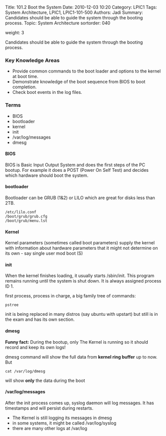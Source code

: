 Title: 101.2 Boot the System
Date: 2010-12-03 10:20
Category: LPIC1
Tags: System Architecture, LPIC1, LPIC1-101-500
Authors: Jadi
Summary: Candidates should be able to guide the system through the booting process.
Topic: System Architecture
sortorder: 040

weight: 3

Candidates should be able to guide the system through the booting process.

### Key Knowledge Areas

* Provide common commands to the boot loader and options to the kernel at boot time.
* Demonstrate knowledge of the boot sequence from BIOS to boot completion.
* Check boot events in the log files.

### Terms

* BIOS
* bootloader
* kernel
* init
* /var/log/messages
* dmesg

#### BIOS

BIOS is Basic Input Output System and does the first steps of the PC bootup. For example it does a POST \(Power On Self Test\) and decides which hardware should boot the system.

#### bootloader

Bootloader can be GRUB \(1&2\) or LILO which are great for disks less than 2TB.

```text
/etc/lilo.conf
/boot/grub/grub.cfg
/boot/grub/menu.lst
```

#### Kernel

Kernel parameters \(sometimes called boot parameters\) supply the kernel with information about hardware parameters that it might not determine on its own - say single user mod boot \(S\)

#### init

When the kernel finishes loading, it usually starts /sbin/init. This program remains running until the system is shut down. It is always assigned process ID 1.

first process, process in charge, a big family tree of commands:

```text
pstree
```

init is being replaced in many distros \(say ubuntu with upstart\) but still is in the exam and has its own section.

#### dmesg

**Funny fact:** During the bootup, only The Kernel is running so it should record and keep its own logs!

dmesg command will show the full data from **kernel ring buffer** up to now. But

```text
cat /var/log/dmesg
```

will show **only** the data during the boot

#### /var/log/messages

After the init process comes up, syslog daemon will log messages. It has timestamps and will persist during restarts.

* The Kernel is still logging its messages in dmesg
* in some systems, it might be called /var/log/syslog
* there are many other logs at /var/log


